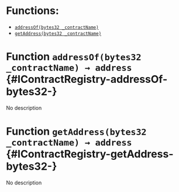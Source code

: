 

# Functions:
- [`addressOf(bytes32 _contractName)`](#IContractRegistry-addressOf-bytes32-)
- [`getAddress(bytes32 _contractName)`](#IContractRegistry-getAddress-bytes32-)



# Function `addressOf(bytes32 _contractName) → address` {#IContractRegistry-addressOf-bytes32-}
No description


# Function `getAddress(bytes32 _contractName) → address` {#IContractRegistry-getAddress-bytes32-}
No description


